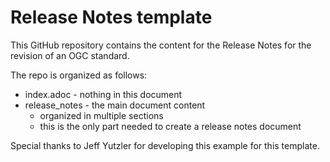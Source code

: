 # Release Notes template

This GitHub repository contains the content for the Release Notes for the revision of an OGC standard.

The repo is organized as follows:

* index.adoc - nothing in this document
* release_notes - the main document content
  - organized in multiple sections
  - this is the only part needed to create a release notes document

Special thanks to Jeff Yutzler for developing this example for this template.
